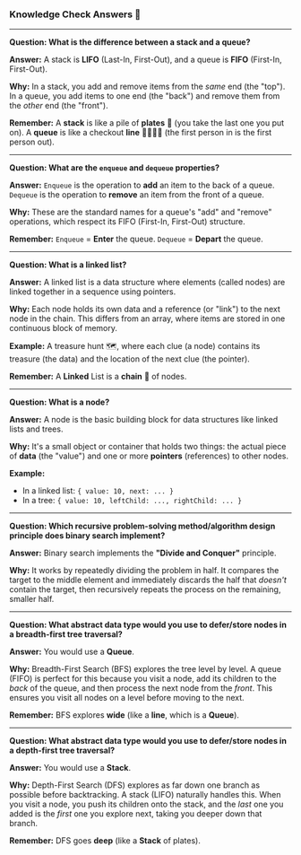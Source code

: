 ### Knowledge Check Answers 🎯

***

**Question: What is the difference between a stack and a queue?**

**Answer:** A stack is **LIFO** (Last-In, First-Out), and a queue is **FIFO** (First-In, First-Out).

**Why:** In a stack, you add and remove items from the *same* end (the "top"). In a queue, you add items to one end (the "back") and remove them from the *other* end (the "front").

**Remember:** A **stack** is like a pile of **plates** 🥞 (you take the last one you put on). A **queue** is like a checkout **line** 🚶‍♂️🚶‍♀️ (the first person in is the first person out).

***

**Question: What are the `enqueue` and `dequeue` properties?**

**Answer:** `Enqueue` is the operation to **add** an item to the back of a queue. `Dequeue` is the operation to **remove** an item from the front of a queue.

**Why:** These are the standard names for a queue's "add" and "remove" operations, which respect its FIFO (First-In, First-Out) structure.

**Remember:** `Enqueue` = **Enter** the queue. `Dequeue` = **Depart** the queue.

***

**Question: What is a linked list?**

**Answer:** A linked list is a data structure where elements (called nodes) are linked together in a sequence using pointers.

**Why:** Each node holds its own data and a reference (or "link") to the next node in the chain. This differs from an array, where items are stored in one continuous block of memory.

**Example:** A treasure hunt 🗺️, where each clue (a node) contains its treasure (the data) and the location of the next clue (the pointer).

**Remember:** A **Linked** List is a **chain** 🔗 of nodes.

***

**Question: What is a node?**

**Answer:** A node is the basic building block for data structures like linked lists and trees.

**Why:** It's a small object or container that holds two things: the actual piece of **data** (the "value") and one or more **pointers** (references) to other nodes.

**Example:**
* In a linked list: `{ value: 10, next: ... }`
* In a tree: `{ value: 10, leftChild: ..., rightChild: ... }`

***

**Question: Which recursive problem-solving method/algorithm design principle does binary search implement?**

**Answer:** Binary search implements the **"Divide and Conquer"** principle.

**Why:** It works by repeatedly dividing the problem in half. It compares the target to the middle element and immediately discards the half that *doesn't* contain the target, then recursively repeats the process on the remaining, smaller half.

***

**Question: What abstract data type would you use to defer/store nodes in a breadth-first tree traversal?**

**Answer:** You would use a **Queue**.

**Why:** Breadth-First Search (BFS) explores the tree level by level. A queue (FIFO) is perfect for this because you visit a node, add its children to the *back* of the queue, and then process the next node from the *front*. This ensures you visit all nodes on a level before moving to the next.

**Remember:** BFS explores **wide** (like a **line**, which is a **Queue**).

***

**Question: What abstract data type would you use to defer/store nodes in a depth-first tree traversal?**

**Answer:** You would use a **Stack**.

**Why:** Depth-First Search (DFS) explores as far down one branch as possible before backtracking. A stack (LIFO) naturally handles this. When you visit a node, you push its children onto the stack, and the *last* one you added is the *first* one you explore next, taking you deeper down that branch.

**Remember:** DFS goes **deep** (like a **Stack** of plates).